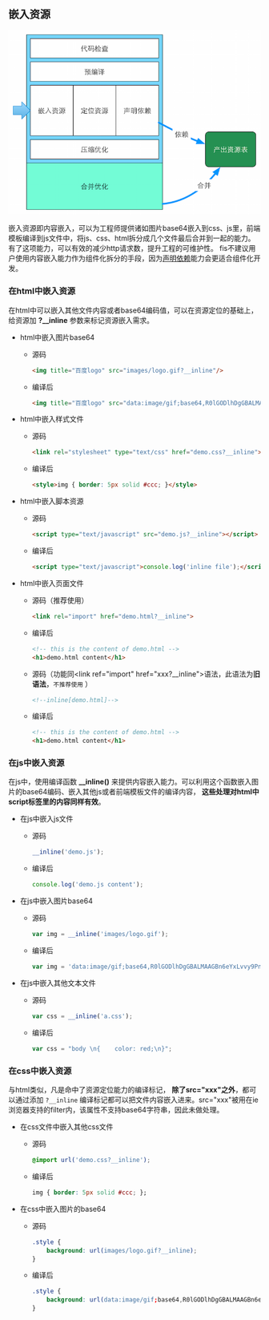 ## 嵌入资源

![](./img/outline-by-fis3-standard.png)

嵌入资源即内容嵌入，可以为工程师提供诸如图片base64嵌入到css、js里，前端模板编译到js文件中，将js、css、html拆分成几个文件最后合并到一起的能力。有了这项能力，可以有效的减少http请求数，提升工程的可维护性。 fis不建议用户使用内容嵌入能力作为组件化拆分的手段，因为[声明依赖](./require.md)能力会更适合组件化开发。

### 在html中嵌入资源

在html中可以嵌入其他文件内容或者base64编码值，可以在资源定位的基础上，给资源加 **?__inline** 参数来标记资源嵌入需求。

* html中嵌入图片base64
    * 源码

        ```html
        <img title="百度logo" src="images/logo.gif?__inline"/>
        ```

    * 编译后

        ```html
        <img title="百度logo" src="data:image/gif;base64,R0lGODlhDgGBALMAAGBn6eYxLvvy9PnKyfO...Jzna6853wjKc850nPeoYgAgA7"/>
        ```

* html中嵌入样式文件

    * 源码

        ```html
        <link rel="stylesheet" type="text/css" href="demo.css?__inline">
        ```

    * 编译后

        ```html
        <style>img { border: 5px solid #ccc; }</style>
        ```

* html中嵌入脚本资源

    * 源码

        ```html
        <script type="text/javascript" src="demo.js?__inline"></script>
        ```

    * 编译后

        ```html
        <script type="text/javascript">console.log('inline file');</script>
        ```

* html中嵌入页面文件

    * 源码（推荐使用）

        ```html
        <link rel="import" href="demo.html?__inline">
        ```

    * 编译后

        ```html
        <!-- this is the content of demo.html -->
        <h1>demo.html content</h1>
        ```

    * 源码（功能同&lt;link ref="import" href="xxx?__inline"&gt;语法，此语法为**旧语法**，``不推荐使用`` ）

        ```html
        <!--inline[demo.html]-->
        ```

    * 编译后

        ```html
        <!-- this is the content of demo.html -->
        <h1>demo.html content</h1>
        ```

### 在js中嵌入资源

在js中，使用编译函数 **__inline()** 来提供内容嵌入能力。可以利用这个函数嵌入图片的base64编码、嵌入其他js或者前端模板文件的编译内容， **这些处理对html中script标签里的内容同样有效**。

* 在js中嵌入js文件

    * 源码

        ```javascript
        __inline('demo.js');
        ```

    * 编译后

        ```javascript
        console.log('demo.js content');
        ```

* 在js中嵌入图片base64

    * 源码

        ```javascript
        var img = __inline('images/logo.gif');
        ```

    * 编译后

        ```javascript
        var img = 'data:image/gif;base64,R0lGODlhDgGBALMAAGBn6eYxLvvy9PnKyfO...Jzna6853wjKc850nPeoYgAgA7';
        ```

* 在js中嵌入其他文本文件

    * 源码

        ```javascript
        var css = __inline('a.css');
        ```

    * 编译后

        ```javascript
        var css = "body \n{    color: red;\n}";
        ```

### 在css中嵌入资源

与html类似，凡是命中了资源定位能力的编译标记， **除了src="xxx"之外**，都可以通过添加 ``?__inline`` 编译标记都可以把文件内容嵌入进来。src="xxx"被用在ie浏览器支持的filter内，该属性不支持base64字符串，因此未做处理。

* 在css文件中嵌入其他css文件

    * 源码

        ```css
        @import url('demo.css?__inline');
        ```

    * 编译后

        ```css
        img { border: 5px solid #ccc; };
        ```

* 在css中嵌入图片的base64

    * 源码

        ```css
        .style {
            background: url(images/logo.gif?__inline);
        }
        ```

    * 编译后

        ```css
        .style {
            background: url(data:image/gif;base64,R0lGODlhDgGBALMAAGBn6eYxLvvy9PnKyfO...Jzna6853wjKc850nPeoYgAgA7);
        }
        ```